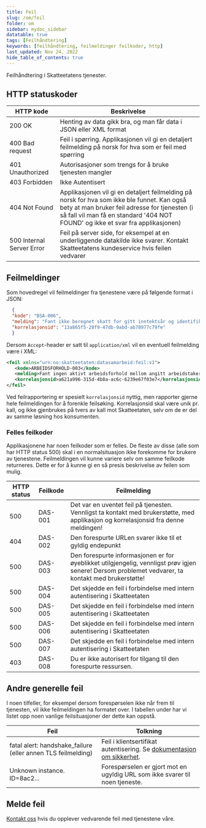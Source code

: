 ```yaml
---
title: Feil
slug: /om/feil
folder: om
sidebar: mydoc_sidebar
datatable: true
tags: [Feilhåndtering]
keywords: [feilhåndtering, feilmeldinger feilkoder, http]
last_updated: Nov 24, 2022
hide_table_of_contents: true
---
```

<Summary>Feilhåndtering i Skatteetatens tjenester.</Summary>

## HTTP statuskoder

| HTTP kode | Beskrivelse |
|-------|--------|
| 200 OK | Henting av data gikk bra, og man får data i JSON eller XML format |
| 400 Bad request | Feil i spørring. Applikasjonen vil gi en detaljert feilmelding på norsk for hva som er feil med spørring |
| 401 Unauthorized | Autorisasjoner som trengs for å bruke tjenesten mangler |
| 403 Forbidden | Ikke Autentisert |
| 404 Not Found | Applikasjonen vil gi en detaljert feilmelding på norsk for hva som ikke ble funnet. Kan også bety at man bruker feil adresse for tjenesten (i så fall vil man få en standard '404 NOT FOUND' og ikke et svar fra applikasjonen) |
| 500 Internal Server Error | Feil på server side, for eksempel at en underliggende datakilde ikke svarer. Kontakt Skatteetatens kundeservice hvis feilen vedvarer |


## Feilmeldinger

Som hovedregel vil feilmeldinger fra tjenestene være på følgende format i JSON:
    
```json
  {
  "kode": "BSA-006",
  "melding": "Fant ikke beregnet skatt for gitt inntektsår og identifikator",
  "korrelasjonsid": "13a865f5-28f9-47db-9abd-ab78977c79fe"
  }
```
      
Dersom `Accept`-header er satt til `application/xml` vil en eventuell feilmelding være i XML:

```xml
<feil xmlns="urn:no:skatteetaten:datasamarbeid:feil:v1">
   <kode>ARBEIDSFORHOLD-003</kode>
   <melding>Fant ingen aktivt arbeidsforhold mellom angitt arbeidstaker og angitt arbeidsgiver</melding>
   <korrelasjonsid>a621a996-315d-4b8a-ac6c-6239e67f03e7</korrelasjonsid>
</feil>
```

Ved feilrapportering er spesielt `korrelasjonsid` nyttig, men rapporter gjerne hele feilmeldingen for å forenkle feilsøking.
Korrelasjonsid skal være unik pr. kall, og ikke gjenbrukes på tvers av kall mot Skatteetaten, selv om de er del av samme løsning hos konsumenten.

### Felles feilkoder

Applikasjonene har noen feilkoder som er felles. De fleste av disse (alle som har HTTP status 500) skal i en normalsituasjon ikke forekomme for brukere av tjenestene. Feilmeldingen vil kunne variere selv om samme feilkode returneres. Dette er for å kunne gi en så presis beskrivelse av feilen som mulig.

| HTTP status | Feilkode | Feilmelding |
|-------------|----------|-------------|
| 500         | DAS-001  | Det var en uventet feil på tjenesten. Vennligst ta kontakt med brukerstøtte, med applikasjon og korrelasjonsid fra denne meldingen! |
| 404         | DAS-002  | Den forespurte URLen svarer ikke til et gyldig endepunkt |
| 500         | DAS-003  | Den forespurte informasjonen er for øyeblikket utilgjengelig, vennligst prøv igjen senere! Dersom problemet vedvarer, ta kontakt med brukerstøtte! |
| 500         | DAS-004  | Det skjedde en feil i forbindelse med intern autentisering i Skatteetaten |
| 500         | DAS-005  | Det skjedde en feil i forbindelse med intern autentisering i Skatteetaten |
| 500         | DAS-006  | Det skjedde en feil i forbindelse med intern autentisering i Skatteetaten |
| 500         | DAS-007  | Det skjedde en feil i forbindelse med intern autentisering i Skatteetaten |
| 403         | DAS-008  | Du er ikke autorisert for tilgang til den forespurte ressursen. |


## Andre generelle feil

I noen tilfeller, for eksempel dersom forespørselen ikke når frem til tjenesten, vil ikke feilmeldingen ha formatet over. I tabellen under har vi listet opp noen vanlige feilsituasjoner der dette kan oppstå.

| Feil | Tolkning |
|-------|--------|
| fatal alert: handshake_failure  (eller annen TLS feilmelding) | Feil i klientsertifikat autentisering. Se [dokumentasjon om sikkerhet](./sikkerhet.md). |
| Unknown instance. ID=8ac2... | Forespørselen er gjort mot en ugyldig URL som ikke svarer til noen tjeneste. |

## Melde feil

[Kontakt oss](../kontaktoss.md) hvis du opplever vedvarende feil med tjenestene våre.
